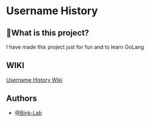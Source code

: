 
# Username History

## 📍What is this project?

I have made this project just for fun and to learn GoLang


## WIKI

[Username History Wiki](https://github.com/Bink-lab/UsernameHistory/wiki)


## Authors

- [@Bink-Lab](https://www.github.com/bink-lab)

